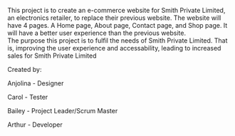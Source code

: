 This project is to create an e-commerce website for Smith Private Limited, an electronics retailer, to replace their previous website. The website will have 4 pages. A Home page, About page, Contact page, and Shop page. It will have a better user experience than the previous website.  
The purpose this project is to fulfil the needs of Smith Private Limited. That is, improving the user experience and accessability, leading to increased sales for Smith Private Limited  

Created by:  

Anjolina - Designer  

Carol - Tester 

Bailey - Project Leader/Scrum Master

Arthur - Developer
